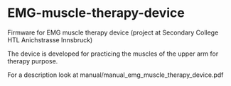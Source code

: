 # EMG-muscle-therapy-device
Firmware for EMG muscle therapy device (project at Secondary College HTL Anichstrasse Innsbruck)

The device is developed for practicing the muscles of the upper arm for therapy purpose.

For a description look at manual/manual_emg_muscle_therapy_device.pdf
